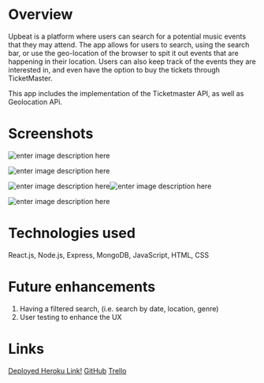 ﻿


#  Overview

Upbeat is a platform where users can search for a potential music events that they may attend. The app allows for users to search, using the search bar, or use the geo-location of the browser to spit it out events that are happening in their location. Users can also keep track of the events they are interested in, and even have the option to buy the tickets through TicketMaster.

This app includes the implementation of the Ticketmaster API, as well as Geolocation APi.

# Screenshots

![enter image description here](https://i.imgur.com/rseXmD3.jpg)

![enter image description here](https://i.imgur.com/jnbspeR.jpg)

![enter image description here](https://i.imgur.com/ZX6cfsS.png)![enter image description here](https://i.imgur.com/rrE9qKI.jpg)

![enter image description here](https://i.imgur.com/GGiejtP.png)

# Technologies used

React.js, Node.js, Express, MongoDB, JavaScript, HTML, CSS

# Future enhancements
1. Having a filtered search, (i.e. search by date, location, genre)
2. User testing to enhance the UX

# Links
[Deployed Heroku Link!](https://the-upbeat.herokuapp.com/)
[GitHub](https://github.com/skimalee/project-four)
[Trello](https://trello.com/b/CgNPrOMf/project-four)
